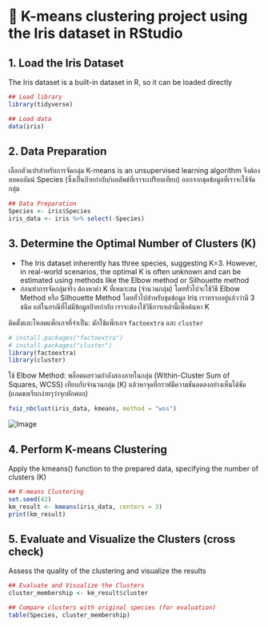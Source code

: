 # 🌺 K-means clustering project using the Iris dataset in RStudio
## 1. Load the Iris Dataset
The Iris dataset is a built-in dataset in R, so it can be loaded directly
```r
## Load library
library(tidyverse)

## Load data
data(iris)
```
## 2. Data Preparation
เลือกตัวแปรสำหรับการจัดกลุ่ม K-means is an unsupervised learning algorithm จึงต้องลบคอลัมน์ Species (ซึ่งเป็นป้ายกำกับ/ผลลัพธ์ที่เราจะเปรียบเทียบ) ออกจากชุดข้อมูลที่เราจะใช้จัดกลุ่ม
```r
## Data Preparation
Species <- iris$Species
iris_data <- iris %>% select(-Species)
```
## 3. Determine the Optimal Number of Clusters (K)
- The Iris dataset inherently has three species, suggesting K=3. However, in real-world scenarios, the optimal K is often unknown and can be estimated using methods like the Elbow method or Silhouette method
- ก่อนทำการจัดกลุ่มจริง ต้องหาค่า K ที่เหมาะสม (จำนวนกลุ่ม) โดยทั่วไปจะใช้วิธี Elbow Method หรือ Silhouette Method โดยทั่วไปสำหรับชุดข้อมูล Iris เราทราบอยู่แล้วว่ามี 3 ชนิด แต่ในกรณีที่ไม่มีข้อมูลป้ายกำกับ เราจะต้องใช้วิธีการเหล่านี้เพื่อค้นหา K

ติดตั้งและโหลดแพ็กเกจที่จำเป็น: มักใช้แพ็กเกจ `factoextra` และ `cluster`
```r
# install.packages("factoextra")
# install.packages("cluster")
library(factoextra)
library(cluster)
```
ใช้ Elbow Method: พล็อตผลรวมกำลังสองภายในกลุ่ม (Within-Cluster Sum of Squares, WCSS) เทียบกับจำนวนกลุ่ม (K) แล้วหาจุดที่กราฟมีความชันลดลงอย่างเห็นได้ชัด (แอดขอเรียกง่ายๆว่าจุกหักศอก)
```r
fviz_nbclust(iris_data, kmeans, method = "wss")
```
![Image](https://github.com/user-attachments/assets/b72c08b1-02d3-4c19-b1ad-2769cb056b39)

## 4. Perform K-means Clustering
Apply the kmeans() function to the prepared data, specifying the number of clusters (K)
```r
## K-means Clustering
set.seed(42)
km_result <- kmeans(iris_data, centers = 3)
print(km_result)
```
## 5. Evaluate and Visualize the Clusters (cross check)
Assess the quality of the clustering and visualize the results
```r
## Evaluate and Visualize the Clusters
cluster_membership <- km_result$cluster

## Compare clusters with original species (for evaluation)
table(Species, cluster_membership)
```
